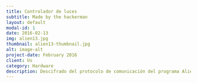 ```yaml
---
title: Controlador de luces
subtitle: Made by the hackerman
layout: default
modal-id: 1
date: 2016-02-13
img: alien13.jpg
thumbnail: alien13-thumbnail.jpg
alt: image-alt
project-date: February 2016
client: Us
category: Hardware
description: Descifrado del protocolo de comunicación del programa Alienware Command Center y reimplementación del mismo para sistemas UNIX https://github.com/snooze6/hack-alienfx
---
```

